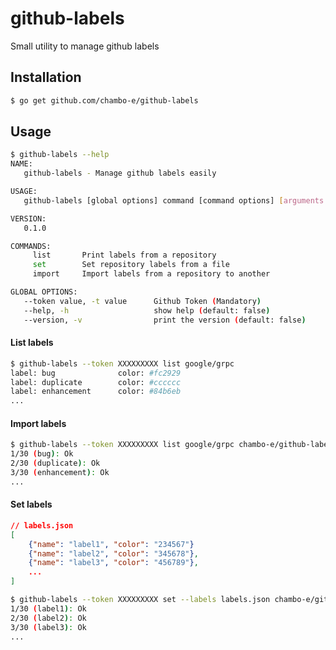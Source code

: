 # github-labels

Small utility to manage github labels

## Installation

```bash
$ go get github.com/chambo-e/github-labels
```

## Usage

```bash
$ github-labels --help
NAME:
   github-labels - Manage github labels easily

USAGE:
   github-labels [global options] command [command options] [arguments...]

VERSION:
   0.1.0

COMMANDS:
     list       Print labels from a repository
     set        Set repository labels from a file
     import     Import labels from a repository to another

GLOBAL OPTIONS:
   --token value, -t value      Github Token (Mandatory)
   --help, -h                   show help (default: false)
   --version, -v                print the version (default: false)
```

#### List labels

```bash
$ github-labels --token XXXXXXXXX list google/grpc
label: bug              color: #fc2929
label: duplicate        color: #cccccc
label: enhancement      color: #84b6eb
...
```

#### Import labels

```bash
$ github-labels --token XXXXXXXXX list google/grpc chambo-e/github-labels
1/30 (bug): Ok
2/30 (duplicate): Ok
3/30 (enhancement): Ok
...
```

#### Set labels

```json
// labels.json
[
    {"name": "label1", "color": "234567"}
    {"name": "label2", "color": "345678"},
    {"name": "label3", "color": "456789"},
    ...
]
```

```bash
$ github-labels --token XXXXXXXXX set --labels labels.json chambo-e/github-labels
1/30 (label1): Ok
2/30 (label2): Ok
3/30 (label3): Ok
...
```

